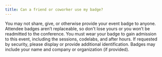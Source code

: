 ```yaml
---
title: Can a friend or coworker use my badge?
---
```


You may not share, give, or otherwise provide your event badge to anyone. Attendee badges aren’t replaceable, so don't lose yours or you won’t be readmitted to the conference. You must wear your badge to gain admission to this event, including the sessions, codelabs, and after hours. If requested by security, please display or provide additional identification. Badges may include your name and company or organization (if provided).
